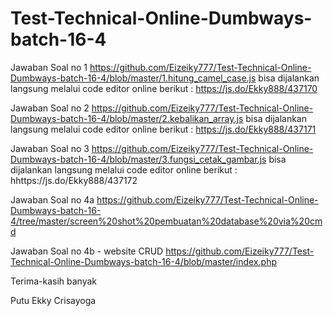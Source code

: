 # Test-Technical-Online-Dumbways-batch-16-4

Jawaban Soal no 1 
https://github.com/Eizeiky777/Test-Technical-Online-Dumbways-batch-16-4/blob/master/1.hitung_camel_case.js
bisa dijalankan langsung melalui code editor online berikut : https://js.do/Ekky888/437170

Jawaban Soal no 2
https://github.com/Eizeiky777/Test-Technical-Online-Dumbways-batch-16-4/blob/master/2.kebalikan_array.js
bisa dijalankan langsung melalui code editor online berikut : https://js.do/Ekky888/437171

Jawaban Soal no 3
https://github.com/Eizeiky777/Test-Technical-Online-Dumbways-batch-16-4/blob/master/3.fungsi_cetak_gambar.js
bisa dijalankan langsung melalui code editor online berikut : hhttps://js.do/Ekky888/437172

Jawaban Soal no 4a
https://github.com/Eizeiky777/Test-Technical-Online-Dumbways-batch-16-4/tree/master/screen%20shot%20pembuatan%20database%20via%20cmd

Jawaban Soal no 4b - website CRUD
https://github.com/Eizeiky777/Test-Technical-Online-Dumbways-batch-16-4/blob/master/index.php


Terima-kasih banyak 

Putu Ekky Crisayoga
